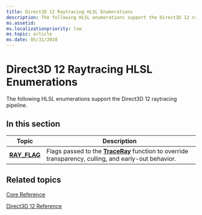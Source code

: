 ```yaml
---
title: Direct3D 12 Raytracing HLSL Enumerations
description: The following HLSL enumerations support the Direct3D 12 raytracing pipeline.
ms.assetid: 
ms.localizationpriority: low
ms.topic: article
ms.date: 05/31/2018
---
```


# Direct3D 12 Raytracing HLSL Enumerations

The following HLSL enumerations support the Direct3D 12 raytracing pipeline.

## In this section



| Topic                                                                                                       | Description                                                                                                                                                                                                                                                                                             |
|-------------------------------------------------------------------------------------------------------------|---------------------------------------------------------------------------------------------------------------------------------------------------------------------------------------------------------------------------------------------------------------------------------------------------------|
| [**RAY\_FLAG**](ray_flag.md)<br/>                              | Flags passed to the [**TraceRay**](traceray-function.md) function to override transparency, culling, and early-out behavior.<br/>                                                                                                                                                                                                                                              |




 

## Related topics

<dl> <dt>

[Core Reference](direct3d-12-core-reference.md)
</dt> <dt>

[Direct3D 12 Reference](direct3d-12-reference.md)
</dt> </dl>

 

 





